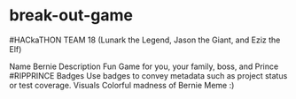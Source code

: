 # break-out-game
#HACkaTHON
TEAM 18 (Lunark the Legend, Jason the Giant, and Eziz the Elf)

Name
Bernie
Description
Fun Game for you, your family, boss, and Prince #RIPPRINCE
Badges
Use badges to convey metadata such as project status or test coverage.
Visuals
Colorful madness of Bernie Meme :)

